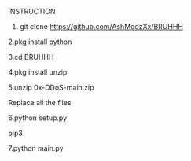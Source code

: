 INSTRUCTION
1. git clone https://github.com/AshModzXx/BRUHHH

2.pkg install python

3.cd BRUHHH

4.pkg install unzip

5.unzip 0x-DDoS-main.zip

Replace all the files 

6.python setup.py

pip3

7.python main.py
